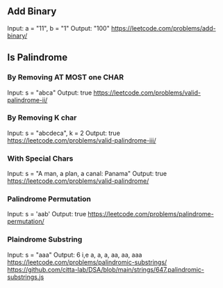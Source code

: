 ## Add Binary 
Input: a = "11", b = "1"
Output: "100"
https://leetcode.com/problems/add-binary/

## Is Palindrome 
### By Removing AT MOST one CHAR
Input: s = "abca"
Output: true
https://leetcode.com/problems/valid-palindrome-ii/

### By Removing K char
Input: s = "abcdeca", k = 2
Output: true
https://leetcode.com/problems/valid-palindrome-iii/

### With Special Chars 
Input: s = "A man, a plan, a canal: Panama"
Output: true
https://leetcode.com/problems/valid-palindrome/

### Palindrome Permutation
Input: s = 'aab'
Output: true
https://leetcode.com/problems/palindrome-permutation/

### Plaindrome Substring 
Input: s = "aaa"
Output: 6 i,e a, a, a, aa, aa, aaa
https://leetcode.com/problems/palindromic-substrings/
https://github.com/citta-lab/DSA/blob/main/strings/647.palindromic-substrings.js 




